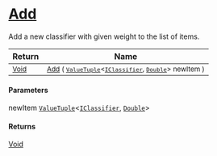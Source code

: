 # [Add](./WeightedClassifier-100663912.md)

Add a new classifier with given weight to the list of items.

| Return | Name | 
| --- | --- | 
| <sub>[Void](https://docs.microsoft.com/en-us/dotnet/api/System.Void)</sub>| <sub>[Add](./WeightedClassifier-100663912.md) ( [`ValueTuple`](https://docs.microsoft.com/en-us/dotnet/api/System.ValueTuple-2)\<[`IClassifier`](./../../../Pipeline/IClassifier.md), [`Double`](https://docs.microsoft.com/en-us/dotnet/api/System.Double)> newItem )</sub>| <br>


#### Parameters
 newItem  [`ValueTuple`](https://docs.microsoft.com/en-us/dotnet/api/System.ValueTuple-2)\<[`IClassifier`](./../../../Pipeline/IClassifier.md), [`Double`](https://docs.microsoft.com/en-us/dotnet/api/System.Double)>
#### Returns
[Void](https://docs.microsoft.com/en-us/dotnet/api/System.Void)